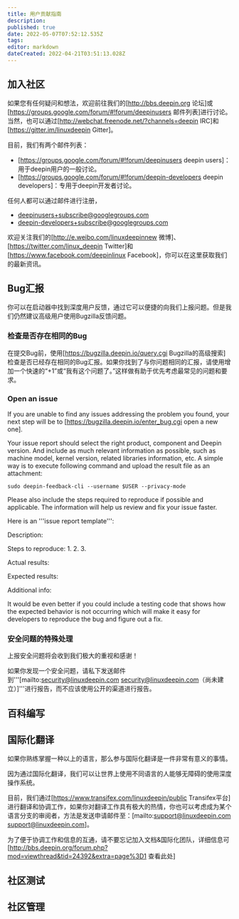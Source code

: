 ```yaml
---
title: 用户贡献指南
description: 
published: true
date: 2022-05-07T07:52:12.535Z
tags: 
editor: markdown
dateCreated: 2022-04-21T03:51:13.028Z
---
```


## 加入社区

如果您有任何疑问和想法，欢迎前往我们的[<http://bbs.deepin.org> 论坛]或[<https://groups.google.com/forum/#!forum/deepinusers> 邮件列表]进行讨论。 当然，也可以通过[<http://webchat.freenode.net/?channels=deepin> IRC]和[<https://gitter.im/linuxdeepin> Gitter]。

目前，我们有两个邮件列表：

* [<https://groups.google.com/forum/#!forum/deepinusers> deepin users]：用于deepin用户的一般讨论。
* [<https://groups.google.com/forum/#!forum/deepin-developers> deepin developers]：专用于deepin开发者讨论。

任何人都可以通过邮件进行注册，

* deepinusers+subscribe@googlegroups.com
* deepin-developers+subscribe@googlegroups.com

欢迎关注我们的[<http://e.weibo.com/linuxdeepinnew> 微博]、[<https://twitter.com/linux_deepin> Twitter]和[<https://www.facebook.com/deepinlinux> Facebook]，你可以在这里获取我们的最新资讯。

## Bug汇报

你可以在启动器中找到深度用户反馈，通过它可以便捷的向我们上报问题。但是我们仍然建议高级用户使用Bugzilla反馈问题。

### 检查是否存在相同的Bug

在提交Bug前，使用[<https://bugzilla.deepin.io/query.cgi> Bugzilla的高级搜索]检查是否已经存在相同的Bug汇报。如果你找到了与你问题相同的汇报，请使用增加一个快速的“+1”或“我有这个问题了。”这样做有助于优先考虑最常见的问题和要求。

### Open an issue

If you are unable to find any issues addressing the problem you found, your next step will be to [<https://bugzilla.deepin.io/enter_bug.cgi> open a new one].

Your issue report should select the right product, component and Deepin version. And include as much relevant information as possible, such as machine model, kernel version, related libraries information, etc. A simple way is to execute following command and upload the result file as an attachment:

    sudo deepin-feedback-cli --username $USER --privacy-mode

Please also include the steps required to reproduce if possible and applicable. The information will help us review and fix your issue faster.

Here is an '''issue report template''':

 Description:

 Steps to reproduce:
 1.
 2.
 3.

 Actual results:

 Expected results:

 Additional info:

It would be even better if you could include a testing code that shows how the expected behavior is not occurring which will make it easy for developers to reproduce the bug and figure out a fix.

### 安全问题的特殊处理

上报安全问题将会收到我们极大的重视和感谢！

如果你发现一个安全问题，请私下发送邮件到'''[mailto:security@linuxdeepin.com security@linuxdeepin.com（尚未建立）]'''进行报告，而不应该使用公开的渠道进行报告。

## 百科编写

## 国际化翻译

如果你熟练掌握一种以上的语言，那么参与国际化翻译是一件非常有意义的事情。

因为通过国际化翻译，我们可以让世界上使用不同语言的人能够无障碍的使用深度操作系统。

目前，我们通过[<https://www.transifex.com/linuxdeepin/public> Transifex平台]进行翻译和协调工作，如果你对翻译工作具有极大的热情，你也可以考虑成为某个语言分支的审阅者，方法是发送申请邮件至：[mailto:support@linuxdeepin.com support@linuxdeepin.com]。

为了便于协调工作和信息的互通，请不要忘记加入文档&国际化团队，详细信息可[<http://bbs.deepin.org/forum.php?mod=viewthread&tid=24392&extra=page%3D1> 查看此处]

## 社区测试

## 社区管理
